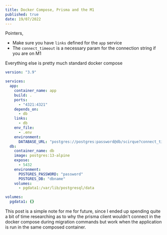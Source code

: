 ```yaml
---
title: Docker Compose, Prisma and the M1
published: true
date: 19/07/2022
---
```


Pointers,

- Make sure you have `links` defined for the `app` service
- The `connect_timeout` is a necessary param for the connection string if you
  are on M1

Everything else is pretty much standard docker compose

```yaml
version: "3.9"

services:
  app:
    container_name: app
    build: .
    ports:
      - "4321:4321"
    depends_on:
      - db
    links:
      - db
    env_file:
      - .env
    environment:
      DATABASE_URL: "postgres://postgres:password@db/scirque?connect_timeout=300"
  db:
    container_name: db
    image: postgres:13-alpine
    expose:
      - 5432
    environment:
      POSTGRES_PASSWORD: "password"
      POSTGRES_DB: "dbname"
    volumes:
      - pgdata1:/var/lib/postgresql/data

volumes:
  pgdata1: {}
```

This post is a simple note for me for future, since I ended up spending quite a
bit of time researching as to why the prisma client wouldn't connect in the
docker compose during migration commands but work when the application is run in
the same composed container.
